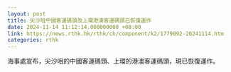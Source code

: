 ```yaml
---
layout: post
title: 尖沙咀中國客運碼頭及上環港澳客運碼頭已恢復運作
date: 2024-11-14 11:12:14.000000000 +08:00
link: https://news.rthk.hk/rthk/ch/component/k2/1779092-20241114.htm
categories: rthk
---
```


海事處宣布，尖沙咀的中國客運碼頭、上環的港澳客運碼頭，現已恢復運作。
